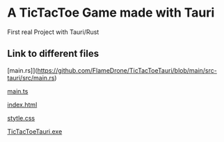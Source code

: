 # A TicTacToe Game made with Tauri

First real Project with Tauri/Rust

## Link to different files

[main.rs]](https://github.com/FlameDrone/TicTacToeTauri/blob/main/src-tauri/src/main.rs)


[main.ts](https://github.com/FlameDrone/TicTacToeTauri/blob/main/src/main.ts)

[index.html](https://github.com/FlameDrone/TicTacToeTauri/blob/main/src/main.ts)

[stytle.css](https://github.com/FlameDrone/TicTacToeTauri/blob/main/src/style.css)


[TicTacToeTauri.exe](https://github.com/FlameDrone/TicTacToeTauri/blob/main/TicTacToeTauri.exe)